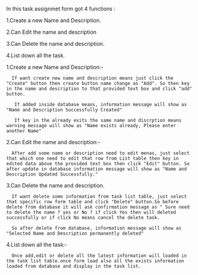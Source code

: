 In this task assignmet form got 4 functions :

1.Create a new Name and Description.

2.Can Edit the name and description

3.Can Delete the name and description.

4.List down all the task.



1.Create a new Name and Description:-

      If want create new name and description means just click the "Create" button then create button name change as "Add". So then key in the name and description to that provided text box and click "add" button.

       If added inside database means, information message will show as "Name and Description Successfully Created"

       If key in the already exits the same name and discrption means warning message will show as "Name exists already, Please enter another Name"

2.Can Edit the name and description:-

      After add some name or description need to edit menas, just select that which one need to edit that row from List table then key in edited data above the provided text box then click "Edit" button. So after update in database information message will show as "Name and Description Updated Successfully."

3.Can Delete the name and description.

      If want delete some information from task list table, just select that specific row form table and click "Delete" button.So before delete from database it will ask confirmation message as " Sure need to delete the name ? yes or No ? if click Yes then will deleted successfully or if click No means cancel the delete task.

      So after delete from database, information message will show as "Selected Name and Description permanently deleted"

4.List down all the task:-

      Once add,edit or delete all the latest information will loaded in the task list table.once form load also all the exists information loaded from database and display in the task list.
        




